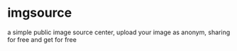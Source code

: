 # imgsource
a simple public image source center, upload your image as anonym, sharing for free and get for free
